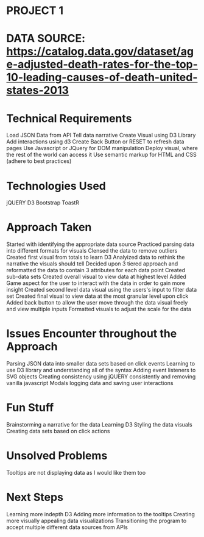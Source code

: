 # PROJECT 1
# DATA SOURCE: https://catalog.data.gov/dataset/age-adjusted-death-rates-for-the-top-10-leading-causes-of-death-united-states-2013

# Technical Requirements

Load JSON Data from API
Tell data narrative 
Create Visual using D3 Library
Add interactions using d3
Create Back Button or RESET to refresh data pages
Use Javascript or JQuery for DOM manipulation
Deploy visual, where the rest of the world can access it
Use semantic markup for HTML and CSS (adhere to best practices)

# Technologies Used
jQUERY
D3
Bootstrap
ToastR

# Approach Taken
Started with identifying the appropriate data source
Practiced parsing data into different formats for visuals
Clensed the data to remove outliers
Created first visual from totals to learn D3
Analyized data to rethink the narrative the visuals should tell
Decided upon 3 tiered approach and reformatted the data to contain 3 attributes for each data point
Created sub-data sets
Created overall visual to view data at highest level
Added Game aspect for the user to interact with the data in order to gain more insight
Created second level data visual using the users's input to filter data set
Created final visual to view data at the most granular level upon click
Added back button to allow the user move through the data visual freely and view multiple inputs
Formatted visuals to adjust the scale for the data

# Issues Encounter throughout the Approach
Parsing JSON data into smaller data sets based on click events
Learning to use D3 library and understanding all of the syntax
Adding event listeners to SVG objects
Creating consistency using jQUERY consistently and removing vanilla javascript
Modals logging data and saving user interactions 

# Fun Stuff
Brainstorming a narrative for the data
Learning D3
Styling the data visuals
Creating data sets based on click actions


# Unsolved Problems
Tooltips are not displaying data as I would like them too


# Next Steps
Learning more indepth D3
Adding more information to the tooltips
Creating more visually appealing data visualizations
Transitioning the program to accept multiple different data sources from APIs